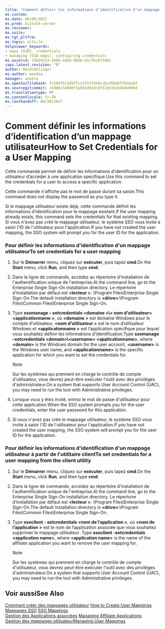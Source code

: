 ```yaml
---
title: "Comment définir les informations d’identification d’un mappage utilisateur | Documents Microsoft"
ms.custom: 
ms.date: 06/08/2017
ms.prod: biztalk-server
ms.reviewer: 
ms.suite: 
ms.tgt_pltfrm: 
ms.topic: article
helpviewer_keywords:
- maps [SSO], credentials
- managing [SSO maps], configuring credentials
ms.assetid: 75b29114-56b6-4db0-8666-61cf6c675401
caps.latest.revision: "9"
author: MandiOhlinger
ms.author: mandia
manager: anneta
ms.openlocfilehash: fc5947b13d9ffcc3721f460ccbcd5bd25701be07
ms.sourcegitcommit: cb908c540d8f1a692d01dc8f313e16cb4b4e696d
ms.translationtype: MT
ms.contentlocale: fr-FR
ms.lasthandoff: 09/20/2017
---
```

# <a name="how-to-set-credentials-for-a-user-mapping"></a><span data-ttu-id="a6a9d-102">Comment définir les informations d’identification d’un mappage utilisateur</span><span class="sxs-lookup"><span data-stu-id="a6a9d-102">How to Set Credentials for a User Mapping</span></span>
<span data-ttu-id="a6a9d-103">Cette commande permet de définir les informations d’identification pour un utilisateur d’accéder à une application spécifique.</span><span class="sxs-lookup"><span data-stu-id="a6a9d-103">Use this command to set the credentials for a user to access a specific application.</span></span>  
  
 <span data-ttu-id="a6a9d-104">Cette commande n'affiche pas le mot de passe durant sa saisie.</span><span class="sxs-lookup"><span data-stu-id="a6a9d-104">This command does not display the password as you type it.</span></span>  
  
 <span data-ttu-id="a6a9d-105">Si le mappage utilisateur existe déjà, cette commande définit les informations d’identification pour le mappage existant.</span><span class="sxs-lookup"><span data-stu-id="a6a9d-105">If the user mapping already exists, this command sets the credentials for that existing mapping.</span></span> <span data-ttu-id="a6a9d-106">Si vous n'avez pas créé le mappage utilisateur, le système SSO vous invite à saisir l'ID de l'utilisateur pour l'application.</span><span class="sxs-lookup"><span data-stu-id="a6a9d-106">If you have not created the user mapping, the SSO system will prompt you for the user ID for the application.</span></span>  
  
### <a name="to-set-credentials-for-a-user-mapping"></a><span data-ttu-id="a6a9d-107">Pour définir les informations d'identification d'un mappage utilisateur</span><span class="sxs-lookup"><span data-stu-id="a6a9d-107">To set credentials for a user mapping</span></span>  
  
1.  <span data-ttu-id="a6a9d-108">Sur le **Démarrer** menu, cliquez sur **exécuter**, puis tapez **cmd**.</span><span class="sxs-lookup"><span data-stu-id="a6a9d-108">On the **Start** menu, click **Run**, and then type **cmd**.</span></span>  
  
2.  <span data-ttu-id="a6a9d-109">Dans la ligne de commande, accédez au répertoire d'installation de l'authentification unique de l'entreprise.</span><span class="sxs-lookup"><span data-stu-id="a6a9d-109">At the command line, go to the Enterprise Single Sign-On installation directory.</span></span> <span data-ttu-id="a6a9d-110">Le répertoire d’installation par défaut est  **\<lecteur >**: \Program Files\Enterprise Single Sign-On.</span><span class="sxs-lookup"><span data-stu-id="a6a9d-110">The default installation directory is **\<drive>**:\Program Files\Common Files\Enterprise Single Sign-On.</span></span>  
  
3.  <span data-ttu-id="a6a9d-111">Type **ssomanage – setcredentials \<domaine >\\< nom d’utilisateur\> \<applicationname >**, où  **\<domaine >** est domaine Windows pour le compte d’utilisateur,  **\<nom d’utilisateur >** est le nom d’utilisateur Windows et  **\<applicationname >** est l’application spécifique pour lequel vous souhaitez définir les informations d’identification.</span><span class="sxs-lookup"><span data-stu-id="a6a9d-111">Type **ssomanage –setcredentials \<domain>\\<username\> \<applicationname>**, where **\<domain>** is the Windows domain for the user account, **\<username>** is the Windows user name, and **\<applicationname>** is the specific application for which you want to set the credentials for.</span></span>  
  
    > [!NOTE]
    >  <span data-ttu-id="a6a9d-112">Sur les systèmes qui prennent en charge le contrôle de compte d'utilisateur, vous devrez peut-être exécuter l'outil avec des privilèges d'administrateur.</span><span class="sxs-lookup"><span data-stu-id="a6a9d-112">On a system that supports User Account Control (UAC), you may need to run the tool with Administrative privileges.</span></span>  
  
4.  <span data-ttu-id="a6a9d-113">Lorsque vous y êtes invité, entrez le mot de passe d'utilisateur pour cette application.</span><span class="sxs-lookup"><span data-stu-id="a6a9d-113">When the SSO system prompts you for the user credentials, enter the user password for this application.</span></span>  
  
5.  <span data-ttu-id="a6a9d-114">Si vous n'avez pas créé le mappage utilisateur, le système SSO vous invite à saisir l'ID de l'utilisateur pour l'application.</span><span class="sxs-lookup"><span data-stu-id="a6a9d-114">If you have not created the user mapping, the SSO system will prompt you for the user ID for the application.</span></span>  
  
### <a name="to-set-credentials-for-a-user-mapping-from-the-client-utility"></a><span data-ttu-id="a6a9d-115">Pour définir les informations d'identification d'un mappage utilisateur à partir de l'utilitaire client</span><span class="sxs-lookup"><span data-stu-id="a6a9d-115">To set credentials for a user mapping from the client utility</span></span>  
  
1.  <span data-ttu-id="a6a9d-116">Sur le **Démarrer** menu, cliquez sur **exécuter**, puis tapez **cmd**.</span><span class="sxs-lookup"><span data-stu-id="a6a9d-116">On the **Start** menu, click **Run**, and then type **cmd**.</span></span>  
  
2.  <span data-ttu-id="a6a9d-117">Dans la ligne de commande, accédez au répertoire d'installation de l'authentification unique de l'entreprise.</span><span class="sxs-lookup"><span data-stu-id="a6a9d-117">At the command line, go to the Enterprise Single Sign-On installation directory.</span></span> <span data-ttu-id="a6a9d-118">Le répertoire d’installation par défaut est  **\<lecteur >**: \Program Files\Enterprise Single Sign-On.</span><span class="sxs-lookup"><span data-stu-id="a6a9d-118">The default installation directory is **\<drive>**:\Program Files\Common Files\Enterprise Single Sign-On.</span></span>  
  
3.  <span data-ttu-id="a6a9d-119">Type **ssoclient - setcredentials \<nom de l’application >**, où  **\<nom de l’application >** est le nom de l’application associée que vous souhaitez supprimer le mappage utilisateur .</span><span class="sxs-lookup"><span data-stu-id="a6a9d-119">Type **ssoclient -setcredentials \<application name>**, where **\<application name>** is the name of the affiliate application you want to remove the user mapping for.</span></span>  
  
    > [!NOTE]
    >  <span data-ttu-id="a6a9d-120">Sur les systèmes qui prennent en charge le contrôle de compte d'utilisateur, vous devrez peut-être exécuter l'outil avec des privilèges d'administrateur.</span><span class="sxs-lookup"><span data-stu-id="a6a9d-120">On a system that supports User Account Control (UAC), you may need to run the tool with Administrative privileges.</span></span>  
  
## <a name="see-also"></a><span data-ttu-id="a6a9d-121">Voir aussi</span><span class="sxs-lookup"><span data-stu-id="a6a9d-121">See Also</span></span>  
 <span data-ttu-id="a6a9d-122">[Comment créer des mappages utilisateur](../core/how-to-create-user-mappings.md) </span><span class="sxs-lookup"><span data-stu-id="a6a9d-122">[How to Create User Mappings](../core/how-to-create-user-mappings.md) </span></span>  
 <span data-ttu-id="a6a9d-123">[Mappages SSO](../core/sso-mappings.md) </span><span class="sxs-lookup"><span data-stu-id="a6a9d-123">[SSO Mappings](../core/sso-mappings.md) </span></span>  
 <span data-ttu-id="a6a9d-124">[Gestion des Applications associées](../core/managing-affiliate-applications.md) </span><span class="sxs-lookup"><span data-stu-id="a6a9d-124">[Managing Affiliate Applications](../core/managing-affiliate-applications.md) </span></span>  
 [<span data-ttu-id="a6a9d-125">Gestion des mappages utilisateur</span><span class="sxs-lookup"><span data-stu-id="a6a9d-125">Managing User Mappings</span></span>](../core/managing-user-mappings.md)